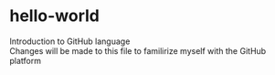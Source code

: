 # hello-world
Introduction to GitHub language  
Changes will be made to this file to familirize myself with the GitHub platform
